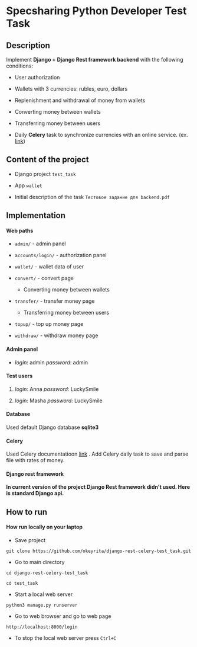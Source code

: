 # Specsharing Python Developer Test Task

## Description

Implement __Django + Django Rest framework backend__ with the following conditions:

* User authorization

* Wallets with 3 currencies: rubles, euro, dollars

* Replenishment and withdrawal of money from wallets

* Converting money between wallets

* Transferring money between users

* Daily __Сelery__ task to synchronize currencies with an online service. (ex. [link](https://www.cbr-xml-daily.ru/daily.xml​))

## Content of the project

* Django project `test_task`

* App `wallet`

* Initial description of the task `Тестовое задание для backend.pdf`

## Implementation

#### Web paths

* `admin/` - admin panel

* `accounts/login/` - authorization panel

* `wallet/` - wallet data of user

* `convert/` - convert page
    * Converting money between wallets

* `transfer/` - transfer money page
    * Transferring money between users

* `topup/` - top up money page

* `withdraw/` - withdraw money page

#### Admin panel 

* _login_: admin
_password_: admin

#### Test users

1. _login_: Anna 
_password_: LuckySmile

2. _login_: Masha 
_password_: LuckySmile

#### Database

Used default Django database __sqlite3__

#### Celery

Used Celery documentatioon [link](https://docs.celeryproject.org/en/stable/) .
Add Celery daily task to save and parse file with rates of money. 
#### Django rest framework 

__In current version of the project Django Rest framework didn't used. Here is standard Django api.__

## How to run 

#### How run locally on your laptop

* Save project 
```
git clone https://github.com/okeyrita/django-rest-celery-test_task.git
```
* Go to main directory
```
cd django-rest-celery-test_task

cd test_task
```
* Start a local web server
```
python3 manage.py runserver
```
* Go to web browser and go to web page
```
http://localhost:8000/login
```
* To stop the local web server press `Ctrl+C`
